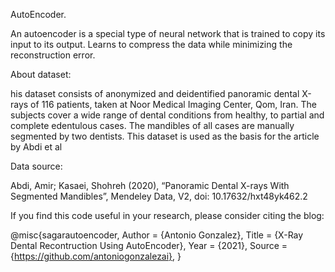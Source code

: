 AutoEncoder.

An autoencoder is a special type of neural network that is trained to copy its input to its output. Learns to compress the data while minimizing the reconstruction error.

About dataset:

his dataset consists of anonymized and deidentified panoramic dental X-rays of 116 patients, taken at Noor Medical Imaging Center, Qom, Iran. The subjects cover a wide range of dental conditions from healthy, to partial and complete edentulous cases. The mandibles of all cases are manually segmented by two dentists. This dataset is used as the basis for the article by Abdi et al


Data source:

Abdi, Amir; Kasaei, Shohreh (2020), “Panoramic Dental X-rays With Segmented Mandibles”, Mendeley Data, V2, doi: 10.17632/hxt48yk462.2

If you find this code useful in your research, please consider citing the blog:

@misc{sagarautoencoder,
  Author = {Antonio Gonzalez},
  Title = {X-Ray Dental Recontruction Using AutoEncoder},
  Year = {2021},
  Source = {https://github.com/antoniogonzalezai},
}
